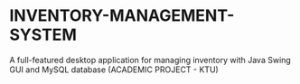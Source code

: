 # INVENTORY-MANAGEMENT-SYSTEM
A full-featured desktop application for managing inventory with Java Swing GUI and MySQL database (ACADEMIC PROJECT - KTU)
